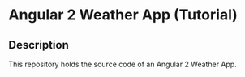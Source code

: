 # Angular 2 Weather App (Tutorial)

## Description
This repository holds the source code of an Angular 2 Weather App.
